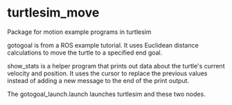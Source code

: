 # turtlesim_move
Package for motion example programs in turtlesim

gotogoal is from a ROS example tutorial. It uses Euclidean distance calculations to move the turtle to a specified end goal. 

show_stats is a helper program that prints out data about the turtle's current velocity and position. It uses the cursor to replace the previous values
instead of adding a new message to the end of the print output. 

The gotogoal_launch.launch launches turtlesim and these two nodes.
